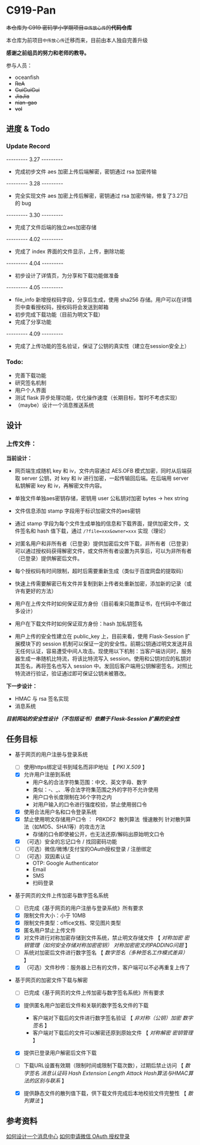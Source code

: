 # C919-Pan

<del>本仓库为 C919 密码学小学期项目`中传放心传`的<strong>代码仓库</strong></del>

本仓库为前项目`中传放心传`迁移而来，目前由本人独自完善升级

**感谢之前组员的努力和老师的教导。**

参与人员：
* oceanfish
* <del>ReA
* <del>GuiGuiGui
* <del>JiaJia
* <del>nian-gao
* <del>vol

## 进度 & Todo
### Update Record

--------- 3.27 ---------
* 完成初步文件 aes 加密上传后端解密，密钥通过 rsa 加密传输

--------- 3.28 ---------
* 完全实现文件 aes 加密上传后解密，密钥通过 rsa 加密传输，修复了3.27日的 bug

--------- 3.30 ---------
* 完成了文件后端的独立aes加密存储

--------- 4.02 ---------
* 完成了 index 界面的文件显示，上传，删除功能

--------- 4.04 ---------
* 初步设计了详情页，为分享和下载功能做准备

--------- 4.05 ---------
* file_info 新增授权码字段，分享后生成，使用 sha256 存储。用户可以在详情页中查看授权码，授权码将会发送到邮箱
* 初步完成下载功能（目前为明文下载）
* 完成了分享功能

--------- 4.09 ---------
* 完成了上传功能的签名验证，保证了公钥的真实性（建立在session安全上）

### Todo:
* 完善下载功能
* 研究签名机制
* 用户个人界面
* 测试 flask 异步处理功能，优化操作速度（长期目标，暂时不考虑实现）
* （maybe）设计一个消息推送系统

## 设计

### 上传文件：

**当前设计：**

* 网页端生成随机 key 和 iv，文件内容通过 AES.OFB 模式加密，同时从后端获取 server 公钥，对 key 和 iv 进行加密，一起传输回后端。在后端用 server 私钥解密 key 和 iv，再解密文件内容。

* 单独文件单独aes密钥存储，密钥用 user 公私钥对加密
bytes -> hex string

* 文件信息添加 stamp 字段用于标识加密文件的aes密钥

* 通过 stamp 字段为每个文件生成单独的信息和下载界面，提供加密文件，文件签名和 hash 值下载，通过 `/?file=xxx&owner=xxx` 实现（理论）

* 对匿名用户和非所有者（已登录）提供加密后文件下载，非所有者（已登录）可以通过授权码获得解密文件，或文件所有者设置为共享后，可以为非所有者（已登录）提供解密后文件。

* 每个授权码有时间限制，超时后需要重新生成（类似于百度网盘的提取码）

* 快速上传需要解密已有文件并复制到新上传者处重新加密，添加新的记录（或许有更好的方法）

* 用户在上传文件时如何保证双方身份（目前看来只能靠证书，在代码中不做过多设计）

* 用户在下载文件时如何保证双方身份：hash 加私钥签名

* 用户上传的安全性建立在 public_key 上，目前来看，使用 Flask-Session 扩展模块下的 session 机制可以保证一定的安全性。前期公钥通过明文发送并且无任何认证，容易遭受中间人攻击。现使用以下机制：当客户端访问时，服务器生成一串随机比特流，将该比特流写入 session。使用和公钥对应的私钥对其签名，再将签名也写入 session 中。发回后客户端用公钥解密签名，对照比特流进行验证，验证通过即可保证公钥未被篡改。

**下一步设计：**
* HMAC 与 rsa 签名实现
* 消息系统

***目前网站的安全性设计（不包括证书）依赖于 Flask-Session 扩展的安全性***

## 任务目标

- 基于网页的用户注册与登录系统
  - [ ] 使用https绑定证书到域名而非IP地址 【 *PKI* *X.509* 】
  - [x] 允许用户注册到系统 
    - 用户名的合法字符集范围：中文、英文字母、数字
    - 类似：-、_、.等合法字符集范围之外的字符不允许使用
    - 用户口令长度限制在36个字符之内
    - 对用户输入的口令进行强度校验，禁止使用弱口令
  - [x] 使用合法用户名和口令登录系统 
  - [x] 禁止使用明文存储用户口令 ： 
    ​	PBKDF2
    ​	散列算法
    ​	慢速散列
    ​	针对散列算法（如MD5、SHA1等）的攻击方法
    - 存储的口令即使被公开，也无法还原/解码出原始明文口令
  - [x] （可选）安全的忘记口令 / 找回密码功能 
  - [ ] （可选）微信/微博/支付宝的OAuth授权登录 / 注册绑定 
  - [ ] （可选）双因素认证 
    - OTP: Google Authenticator
    - Email
    - SMS
    - 扫码登录
- 基于网页的文件上传加密与数字签名系统
  - [ ] 已完成《基于网页的用户注册与登录系统》所有要求
  - [x] 限制文件大小：小于 10MB
  - [x] 限制文件类型：office文档、常见图片类型
  - [x] 匿名用户禁止上传文件
  - [x] 对文件进行对称加密存储到文件系统，禁止明文存储文件 【 *对称加密* *密钥管理（如何安全存储对称加密密钥）* *对称加密密文的PADDING问题* 】
  - [ ] 系统对加密后文件进行数字签名 【 *数字签名（多种签名工作模式差异）* 】
  - [x] （可选）文件秒传：服务器上已有的文件，客户端可以不必再重复上传了

- 基于网页的加密文件下载与解密

  - [ ] 已完成《基于网页的文件上传加密与数字签名系统》所有要求
  - [x] 提供匿名用户加密后文件和关联的数字签名文件的下载
    - 客户端对下载后的文件进行数字签名验证 【 *非对称（公钥）加密* *数字签名* 】
    - 客户端对下载后的文件可以解密还原到原始文件 【 *对称解密* *密钥管理* 】
  - [x] 提供已登录用户解密后文件下载
  - [ ] 下载URL设置有效期（限制时间或限制下载次数），过期后禁止访问 【 *数字签名* *消息认证码* *Hash Extension Length Attack* *Hash算法与HMAC算法的区别与联系* 】
  - [x] 提供静态文件的散列值下载，供下载文件完成后本地校验文件完整性 【 *散列算法* 】


## 参考资料
[如何设计一个消息中心](https://juejin.cn/post/7140651064725864485)
[如何申请微信 OAuth 授权登录](https://cloud.tencent.com/developer/article/1447723)